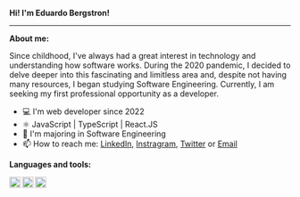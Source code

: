 **Hi! I'm Eduardo Bergstron!**

---

**About me:**

Since childhood, I've always had a great interest in technology and understanding how software works. During the 2020 pandemic, I decided to delve deeper into this fascinating and limitless area and, despite not having many resources, I began studying Software Engineering. Currently, I am seeking my first professional opportunity as a developer.

- 💻 I'm web developer since 2022
- ⚛️ JavaScript | TypeScript | React.JS
- 📝 I'm majoring in Software Engineering
- 📫 How to reach me: [LinkedIn](https://www.linkedin.com/in/eduardo-bergstron-986108143/), [Instragram](https://www.instagram.com/b3rg5tron/), [Twitter](https://twitter.com/B3RG5TRON) or [Email](eduardo.goudinho@gmail.com)

**Languages and tools:**

<img align="left" height="20" src="https://raw.githubusercontent.com/jakeliny/jakeliny/master/images/javascript.png">
<img align="left" height="20" src="https://raw.githubusercontent.com/jakeliny/jakeliny/master/images/typescript.png">
<img align="left" height="20" src="https://raw.githubusercontent.com/jakeliny/jakeliny/master/images/react.png">

